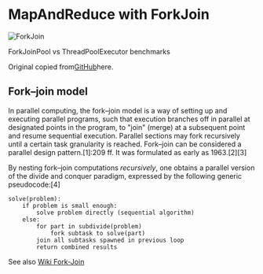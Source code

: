 MapAndReduce with ForkJoin
===========================

![ForkJoin](https://upload.wikimedia.org/wikipedia/commons/f/f1/Fork_join.svg)

ForkJoinPool vs ThreadPoolExecutor benchmarks

Original copied from[GitHub](https://github.com/peschlowp/ForkJoin)here.


Fork–join model
----------------

In parallel computing, the fork–join model is a way of setting up and executing parallel programs, such that execution branches off in parallel at designated points in the program, to "join" (merge) at a subsequent point and resume sequential execution. Parallel sections may fork recursively until a certain task granularity is reached. Fork–join can be considered a parallel design pattern.[1]:209 ff. It was formulated as early as 1963.[2][3]

By nesting fork–join computations *recursively*, one obtains a parallel version of the divide and conquer paradigm, expressed by the following generic pseudocode:[4]

```
solve(problem):
    if problem is small enough:
        solve problem directly (sequential algorithm)
    else:
        for part in subdivide(problem)
            fork subtask to solve(part)
        join all subtasks spawned in previous loop
        return combined results
```

See also [Wiki Fork-Join](https://en.wikipedia.org/wiki/Fork%E2%80%93join_model)
